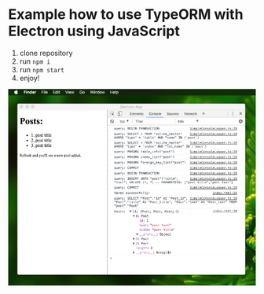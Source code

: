 # Example how to use TypeORM with Electron using JavaScript

1. clone repository 
2. run `npm i`
3. run `npm start`
4. enjoy!

![typeorm-electron-example](./resources/screen.png)